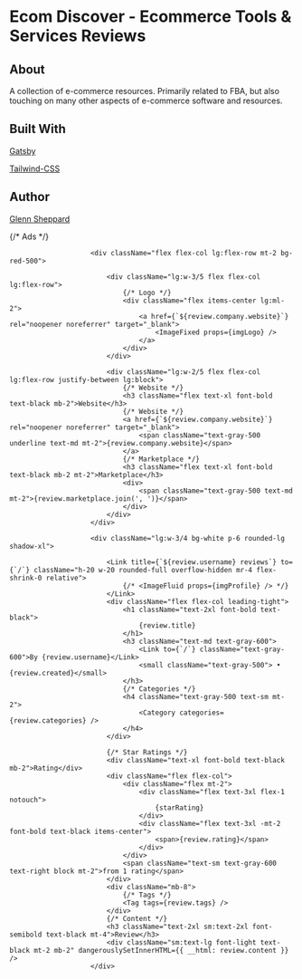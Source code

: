 # Ecom Discover - Ecommerce Tools & Services Reviews


## About

A collection of e-commerce resources. Primarily related to FBA, but also touching on many other aspects of e-commerce software and resources.


## Built With

[Gatsby](https://github.com/gatsbyjs/gatsby)

[Tailwind-CSS](https://tailwindcss.com)

## Author

[Glenn Sheppard](https://glennsheppard.dev)


{/* Ads */}
                        <div className="sm:w-1/3 mt-2 lg:ml-2">
                            <a href="https://www.digitalocean.com" rel="noopener noreferrer" target="_blank">
                                <ImageFixed props={imgAds} />
                            </a>
                        </div>


                        <div className="flex flex-col lg:flex-row mt-2 bg-red-500">

                            <div className="lg:w-3/5 flex flex-col lg:flex-row">
                                {/* Logo */}
                                <div className="flex items-center lg:ml-2">
                                    <a href={`${review.company.website}`} rel="noopener noreferrer" target="_blank">
                                        <ImageFixed props={imgLogo} />
                                    </a>
                                </div>
                            </div>

                            <div className="lg:w-2/5 flex flex-col lg:flex-row justify-between lg:block">
                                {/* Website */}
                                <h3 className="flex text-xl font-bold text-black mb-2">Website</h3>
                                {/* Website */}
                                <a href={`${review.company.website}`} rel="noopener noreferrer" target="_blank">
                                    <span className="text-gray-500 underline text-md mt-2">{review.company.website}</span>
                                </a>
                                {/* Marketplace */}
                                <h3 className="flex text-xl font-bold text-black mb-2 mt-2">Marketplace</h3>
                                <div>
                                    <span className="text-gray-500 text-md mt-2">{review.marketplace.join(', ')}</span>
                                </div>
                            </div>
                        </div>

                        <div className="lg:w-3/4 bg-white p-6 rounded-lg shadow-xl">

                            <Link title={`${review.username} reviews`} to={`/`} className="h-20 w-20 rounded-full overflow-hidden mr-4 flex-shrink-0 relative">
                                {/* <ImageFluid props={imgProfile} /> */}
                            </Link>
                            <div className="flex flex-col leading-tight">
                                <h1 className="text-2xl font-bold text-black">
                                    {review.title}
                                </h1>
                                <h3 className="text-md text-gray-600">
                                    <Link to={`/`} className="text-gray-600">By {review.username}</Link>
                                    <small className="text-gray-500"> • {review.created}</small>
                                </h3>
                                {/* Categories */}
                                <h4 className="text-gray-500 text-sm mt-2">
                                    <Category categories={review.categories} />
                                </h4>
                            </div>

                            {/* Star Ratings */}
                            <div className="text-xl font-bold text-black mb-2">Rating</div>
                            <div className="flex flex-col">
                                <div className="flex mt-2">
                                    <div className="flex text-3xl flex-1 notouch">
                                        {starRating}
                                    </div>
                                    <div className="flex text-3xl -mt-2 font-bold text-black items-center">
                                        <span>{review.rating}</span>
                                    </div>
                                </div>
                                <span className="text-sm text-gray-600 text-right block mt-2">from 1 rating</span>
                            </div>
                            <div className="mb-8">
                                {/* Tags */}
                                <Tag tags={review.tags} />
                            </div>
                            {/* Content */}
                            <h3 className="text-2xl sm:text-2xl font-semibold text-black mt-4">Review</h3>
                            <div className="sm:text-lg font-light text-black mt-2 mb-2" dangerouslySetInnerHTML={{ __html: review.content }} />
                        </div>